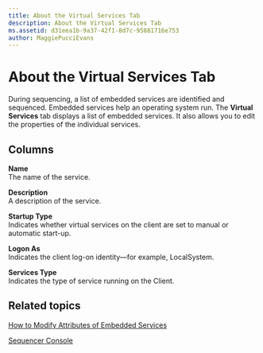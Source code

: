 ```yaml
---
title: About the Virtual Services Tab
description: About the Virtual Services Tab
ms.assetid: d31eea1b-9a37-42f1-8d7c-95881716e753
author: MaggiePucciEvans
---
```


# About the Virtual Services Tab


During sequencing, a list of embedded services are identified and sequenced. Embedded services help an operating system run. The **Virtual Services** tab displays a list of embedded services. It also allows you to edit the properties of the individual services.

## Columns


<a href="" id="name"></a>**Name**  
The name of the service.

<a href="" id="description"></a>**Description**  
A description of the service.

<a href="" id="startup-type"></a>**Startup Type**  
Indicates whether virtual services on the client are set to manual or automatic start-up.

<a href="" id="logon-as"></a>**Logon As**  
Indicates the client log-on identity—for example, LocalSystem.

<a href="" id="services-type"></a>**Services Type**  
Indicates the type of service running on the Client.

## Related topics


[How to Modify Attributes of Embedded Services](how-to-modify-attributes-of-embedded-services.md)

[Sequencer Console](sequencer-console.md)

 

 





